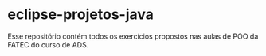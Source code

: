 # eclipse-projetos-java
Esse repositório contém todos os exercícios propostos nas aulas de POO da FATEC do curso de ADS.
